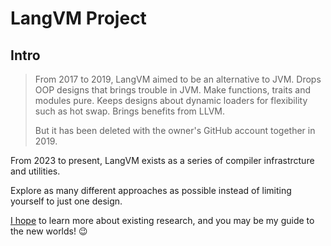 # LangVM Project

## Intro

> From 2017 to 2019, LangVM aimed to be an alternative to JVM.
> Drops OOP designs that brings trouble in JVM.
> Make functions, traits and modules pure.
> Keeps designs about dynamic loaders for flexibility such as hot swap.
> Brings benefits from LLVM.
> 
> But it has been deleted with the owner's GitHub account together in 2019.

From 2023 to present, LangVM exists as a series of compiler infrastrcture and utilities.

Explore as many different approaches as possible instead of limiting yourself to just one design.

[I hope](https://github.com/jellyterra) to learn more about existing research, and you may be my guide to the new worlds! 😉
